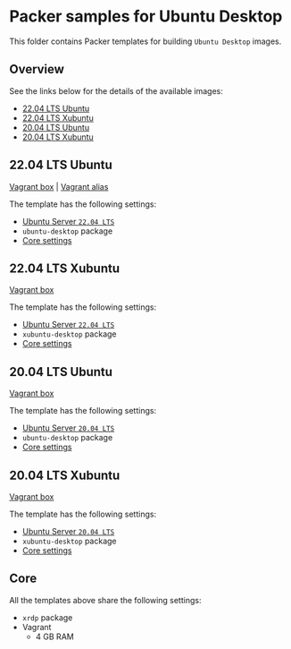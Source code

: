 # Packer samples for Ubuntu Desktop

This folder contains Packer templates for building `Ubuntu Desktop` images.

## Overview

See the links below for the details of the available images:

- [22.04 LTS Ubuntu](#2204-lts-ubuntu)
- [22.04 LTS Xubuntu](#2204-lts-xubuntu)
- [20.04 LTS Ubuntu](#2004-lts-ubuntu)
- [20.04 LTS Xubuntu](#2004-lts-xubuntu)

## 22.04 LTS Ubuntu

[Vagrant box](https://app.vagrantup.com/gusztavvargadr/boxes/ubuntu-desktop-2204-lts) | [Vagrant alias](https://app.vagrantup.com/gusztavvargadr/boxes/ubuntu-desktop)  

The template has the following settings:

- [Ubuntu Server `22.04 LTS`](../ubuntu-server/README.md#2204-lts)
- `ubuntu-desktop` package
- [Core settings](#core)

## 22.04 LTS Xubuntu

[Vagrant box](https://app.vagrantup.com/gusztavvargadr/boxes/xubuntu-desktop-2204-lts)  

The template has the following settings:

- [Ubuntu Server `22.04 LTS`](../ubuntu-server/README.md#2204-lts)
- `xubuntu-desktop` package
- [Core settings](#core)

## 20.04 LTS Ubuntu

[Vagrant box](https://app.vagrantup.com/gusztavvargadr/boxes/ubuntu-desktop-2004-lts)  

The template has the following settings:

- [Ubuntu Server `20.04 LTS`](../ubuntu-server/README.md#2004-lts)
- `ubuntu-desktop` package
- [Core settings](#core)

## 20.04 LTS Xubuntu

[Vagrant box](https://app.vagrantup.com/gusztavvargadr/boxes/ubuntu-desktop-2004-lts-xfce)  

The template has the following settings:

- [Ubuntu Server `20.04 LTS`](../ubuntu-server/README.md#2004-lts)
- `xubuntu-desktop` package
- [Core settings](#core)

## Core

All the templates above share the following settings:

- `xrdp` package
- Vagrant
  - 4 GB RAM

